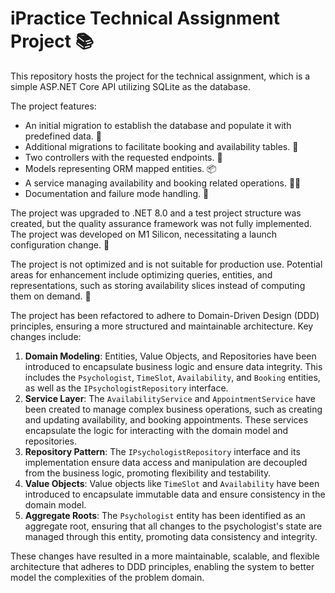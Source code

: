 # iPractice Technical Assignment Project 📚

This repository hosts the project for the technical assignment, which is a simple ASP.NET Core API utilizing SQLite as the database.

The project features:
- An initial migration to establish the database and populate it with predefined data. 🧱
- Additional migrations to facilitate booking and availability tables. 📅
- Two controllers with the requested endpoints. 🚀
- Models representing ORM mapped entities. 📦
- A service managing availability and booking related operations. 👩‍💻
- Documentation and failure mode handling. 📖

The project was upgraded to .NET 8.0 and a test project structure was created, but the quality assurance framework was not fully implemented. The project was developed on M1 Silicon, necessitating a launch configuration change. 🍎

The project is not optimized and is not suitable for production use. Potential areas for enhancement include optimizing queries, entities, and representations, such as storing availability slices instead of computing them on demand. 🚧

The project has been refactored to adhere to Domain-Driven Design (DDD) principles, ensuring a more structured and maintainable architecture. Key changes include:

1. **Domain Modeling**: Entities, Value Objects, and Repositories have been introduced to encapsulate business logic and ensure data integrity. This includes the `Psychologist`, `TimeSlot`, `Availability`, and `Booking` entities, as well as the `IPsychologistRepository` interface.
2. **Service Layer**: The `AvailabilityService` and `AppointmentService` have been created to manage complex business operations, such as creating and updating availability, and booking appointments. These services encapsulate the logic for interacting with the domain model and repositories.
3. **Repository Pattern**: The `IPsychologistRepository` interface and its implementation ensure data access and manipulation are decoupled from the business logic, promoting flexibility and testability.
5. **Value Objects**: Value objects like `TimeSlot` and `Availability` have been introduced to encapsulate immutable data and ensure consistency in the domain model.
6. **Aggregate Roots**: The `Psychologist` entity has been identified as an aggregate root, ensuring that all changes to the psychologist's state are managed through this entity, promoting data consistency and integrity.

These changes have resulted in a more maintainable, scalable, and flexible architecture that adheres to DDD principles, enabling the system to better model the complexities of the problem domain.



